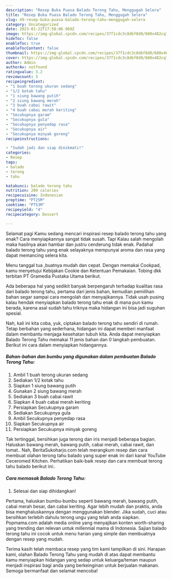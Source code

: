 ```yaml
---
description: "Resep Buka Puasa Balado Terong Tahu, Menggugah Selera"
title: "Resep Buka Puasa Balado Terong Tahu, Menggugah Selera"
slug: 49-resep-buka-puasa-balado-terong-tahu-menggugah-selera
category: Uncategorized
date: 2023-01-22T17:58:06.969Z
image: https://img-global.cpcdn.com/recipes/37f1cdc3c8dbf8d0/680x482cq70/balado-terong-tahu-foto-resep-utama.jpg
hideToc: false
enableToc: true
enableTocContent: false
thumbnail: https://img-global.cpcdn.com/recipes/37f1cdc3c8dbf8d0/680x482cq70/balado-terong-tahu-foto-resep-utama.jpg
cover: https://img-global.cpcdn.com/recipes/37f1cdc3c8dbf8d0/680x482cq70/balado-terong-tahu-foto-resep-utama.jpg
author: Admin
authorAv: notfound
ratingvalue: 3.2
reviewcount: 3
recipeingredient:
- "1 buah terong ukuran sedang"
- "1/2 kotak tahu"
- "1 siung bawang putih"
- "2 siung bawang merah"
- "3 buah cabai rawit"
- "4 buah cabai merah keriting"
- "Secukupnya garam"
- "Secukupnya gula"
- "Secukupnya penyedap rasa"
- "Secukupnya air"
- "Secukupnya minyak goreng"
recipeinstructions:

- "Sudah jadi dan siap dinikmati!"
categories:
- Resep
tags:
- balado
- terong
- tahu

katakunci: balado terong tahu 
nutrition: 209 calories
recipecuisine: Indonesian
preptime: "PT25M"
cooktime: "PT53M"
recipeyield: "4"
recipecategory: Dessert

---
```



Selamat pagi Kamu sedang mencari inspirasi resep balado terong tahu yang enak? Cara menyiapkannya sangat tidak susah. Tapi Kalau salah mengolah maka hasilnya akan hambar dan justru cenderung tidak enak. Padahal balado terong tahu yang enak selayaknya mempunyai aroma dan rasa yang dapat memancing selera kita.


Menu tanggal tua ,buatnya mudah dan cepat. Dengan memakai Cookpad, kamu menyetujui Kebijakan Cookie dan Ketentuan Pemakaian. Tobing dkk terbitan PT Gramedia Pustaka Utama berikut.

Ada beberapa hal yang sedikit banyak berpengaruh terhadap kualitas rasa dari balado terong tahu, pertama dari jenis bahan, kemudian pemilihan bahan segar sampai cara mengolah dan menyajikannya. Tidak usah pusing kalau hendak menyiapkan balado terong tahu enak di mana pun kamu berada, karena asal sudah tahu triknya maka hidangan ini bisa jadi suguhan spesial.


Nah, kali ini kita coba, yuk, ciptakan balado terong tahu sendiri di rumah. Tetap berbahan yang sederhana, hidangan ini dapat memberi manfaat dalam membantu menjaga kesehatan tubuh kita. Anda dapat menyiapkan Balado Terong Tahu memakai 11 jenis bahan dan 0 langkah pembuatan. Berikut ini cara dalam menyiapkan hidangannya.

<!--inarticleads1-->

##### Bahan-bahan dan bumbu yang digunakan dalam pembuatan Balado Terong Tahu:

1. Ambil 1 buah terong ukuran sedang
1. Sediakan 1/2 kotak tahu
1. Siapkan 1 siung bawang putih
1. Gunakan 2 siung bawang merah
1. Sediakan 3 buah cabai rawit
1. Siapkan 4 buah cabai merah keriting
1. Persiapkan Secukupnya garam
1. Sediakan Secukupnya gula
1. Ambil Secukupnya penyedap rasa
1. Siapkan Secukupnya air
1. Persiapkan Secukupnya minyak goreng


Tak tertinggal, bersihkan juga terong dan iris menjadi beberapa bagian. Haluskan bawang merah, bawang putih, cabai merah, cabai rawit, dan tomat.. Nah, BeritaSukoharjo.com telah merangkum resep dan cara membuat olahan terong tahu balado yang super enak ini dari kanal YouTube Ceceromed Kitchen. Perhatikan baik-baik resep dan cara membuat terong tahu balado berikut ini:. 

<!--inarticleads2-->

##### Cara memasak Balado Terong Tahu:


1. Selesai dan siap dihidangkan!

Pertama, haluskan bumbu-bumbu seperti bawang merah, bawang putih, cabai merah besar, dan cabai keriting. Agar lebih mudah dan praktis, anda bisa menghaluskannya dengan menggunakan blender. Jika sudah, cuci atau bersihkan terlebih dahulu terong ungu yang telah anda siapkan. Popmama.com adalah media online yang menyajikan konten worth-sharing yang trending dan relevan untuk millennial mama di Indonesia. Sajian balado terong tahu ini cocok untuk menu harian yang simple dan membuatnya dengan resep yang mudah. 

Terima kasih telah membaca resep yang tim kami tampilkan di sini. Harapan kami, olahan Balado Terong Tahu yang mudah di atas dapat membantu kamu menyiapkan hidangan yang sedap untuk keluarga/teman maupun menjadi inspirasi bagi anda yang berkeinginan untuk berjualan makanan. Semoga bermanfaat dan selamat mencoba!
